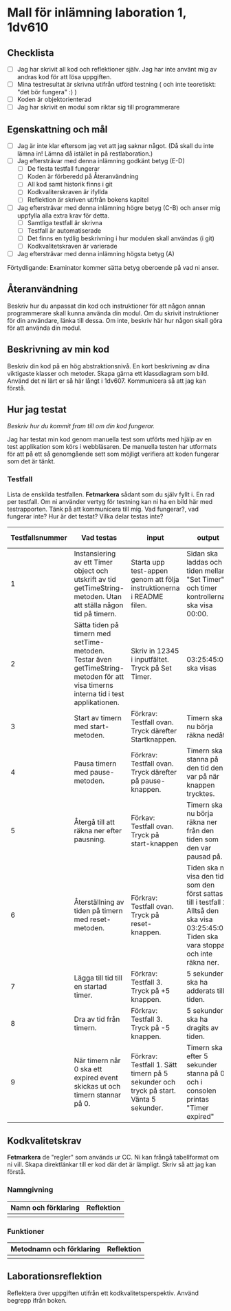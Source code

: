 # Mall för inlämning laboration 1, 1dv610

## Checklista

- [ ] Jag har skrivit all kod och reflektioner själv. Jag har inte använt mig av andras kod för att lösa uppgiften.
- [ ] Mina testresultat är skrivna utifrån utförd testning ( och inte teoretiskt: "det bör fungera" :) )
- [ ] Koden är objektorienterad
- [ ] Jag har skrivit en modul som riktar sig till programmerare

## Egenskattning och mål

- [ ] Jag är inte klar eftersom jag vet att jag saknar något. (Då skall du inte lämna in! Lämna då istället in på restlaboration.)
- [ ] Jag eftersträvar med denna inlämning godkänt betyg (E-D)
  - [ ] De flesta testfall fungerar
  - [ ] Koden är förberedd på Återanvändning
  - [ ] All kod samt historik finns i git
  - [ ] Kodkvaliterskraven är ifyllda
  - [ ] Reflektion är skriven utifrån bokens kapitel
- [ ] Jag eftersträvar med denna inlämning högre betyg (C-B) och anser mig uppfylla alla extra krav för detta.
  - [ ] Samtliga testfall är skrivna
  - [ ] Testfall är automatiserade
  - [ ] Det finns en tydlig beskrivning i hur modulen skall användas (i git)
  - [ ] Kodkvalitetskraven är varierade
- [ ] Jag eftersträvar med denna inlämning högsta betyg (A)

Förtydligande: Examinator kommer sätta betyg oberoende på vad ni anser.

## Återanvändning

Beskriv hur du anpassat din kod och instruktioner för att någon annan programmerare skall kunna använda din modul. Om du skrivit instruktioner för din användare, länka till dessa. Om inte, beskriv här hur någon skall göra för att använda din modul.

## Beskrivning av min kod

Beskriv din kod på en hög abstraktionsnivå. En kort beskrivning av dina viktigaste klasser och metoder. Skapa gärna ett klassdiagram som bild. Använd det ni lärt er så här långt i 1dv607. Kommunicera så att jag kan förstå.

## Hur jag testat

_Beskriv hur du kommit fram till om din kod fungerar._

Jag har testat min kod genom manuella test som utförts med hjälp av en test applikation som körs i webbläsaren. De manuella testen har utformats för att på ett så genomgående sett som möjligt verifiera att koden fungerar som det är tänkt.

### Testfall

Lista de enskilda testfallen. **Fetmarkera** sådant som du själv fyllt i. En rad per testfall. Om ni använder vertyg för testning kan ni ha en bild här med testrapporten. Tänk på att kommunicera till mig. Vad fungerar?, vad fungerar inte? Hur är det testat? Vilka delar testas inte?

| Testfallsnummer | Vad testas                                                                                                                          | input                                                                                | output                                                                                                                                        | utfall PASS/FAIL |
| --------------- | ----------------------------------------------------------------------------------------------------------------------------------- | ------------------------------------------------------------------------------------ | --------------------------------------------------------------------------------------------------------------------------------------------- | ---------------- |
| 1               | Instansiering av ett Timer object och utskrift av tid getTimeString-metoden. Utan att ställa någon tid på timern.                   | Starta upp test-appen genom att följa instruktionerna i README filen.                | Sidan ska laddas och tiden mellan "Set Timer" och timer kontrollerna ska visa 00:00.                                                          | PASS             |
| 2               | Sätta tiden på timern med setTime-metoden. Testar även getTimeString-metoden för att visa timerns interna tid i test applikationen. | Skriv in 12345 i inputfältet. Tryck på Set Timer.                                    | 03:25:45:00 ska visas                                                                                                                         | PASS             |
| 3               | Start av timern med start-metoden.                                                                                                  | Förkrav: Testfall ovan. Tryck därefter Startknappen.                                 | Timern ska nu börja räkna nedåt.                                                                                                              | PASS             |
| 4               | Pausa timern med pause-metoden.                                                                                                     | Förkrav: Testfall ovan. Tryck därefter på pause-knappen.                             | Timern ska stanna på den tid den var på när knappen trycktes.                                                                                 | PASS             |
| 5               | Återgå till att räkna ner efter pausning.                                                                                           | Förkav: Testfall ovan. Tryck på start-knappen                                        | Timern ska nu börja räkna ner från den tiden som den var pausad på.                                                                           | PASS             |
| 6               | Återställning av tiden på timern med reset-metoden.                                                                                 | Förkrav: Testfall ovan. Tryck på reset-knappen.                                      | Tiden ska nu visa den tid som den först sattas till i testfall 2. Alltså den ska visa 03:25:45:00. Tiden ska vara stoppad och inte räkna ner. | PASS             |
| 7               | Lägga till tid till en startad timer.                                                                                               | Förkrav: Testfall 3. Tryck på +5 knappen.                                            | 5 sekunder ska ha adderats till tiden.                                                                                                        | PASS             |
| 8               | Dra av tid från timern.                                                                                                             | Förkrav: Testfall 3. Tryck på -5 knappen.                                            | 5 sekunder ska ha dragits av tiden.                                                                                                           | PASS             |
| 9               | När timern når 0 ska ett expired event skickas ut och timern stannar på 0.                                                          | Förkrav: Testfall 1. Sätt timern på 5 sekunder och tryck på start. Vänta 5 sekunder. | Timern ska efter 5 sekunder stanna på 0 och i consolen printas "Timer expired"                                                                | PASS             |

## Kodkvalitetskrav

**Fetmarkera** de "regler" som används ur CC. Ni kan frångå tabellformat om ni vill. Skapa direktlänkar till er kod där det är lämpligt. Skriv så att jag kan förstå.

### Namngivning

| Namn och förklaring | Reflektion |
| ------------------- | ---------- |
|                     |            |

### Funktioner

| Metodnamn och förklaring | Reflektion |
| ------------------------ | ---------- |
|                          |            |

## Laborationsreflektion

Reflektera över uppgiften utifrån ett kodkvalitetsperspektiv. Använd begrepp ifrån boken.
